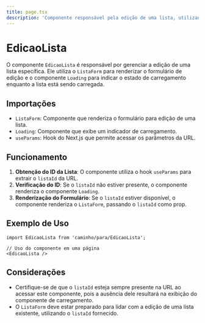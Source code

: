 ```yaml
---
title: page.tsx
description: 'Componente responsável pela edição de uma lista, utilizando o formulário de lista e gerenciando o estado de carregamento.'
---
```


# EdicaoLista

O componente `EdicaoLista` é responsável por gerenciar a edição de uma lista específica. Ele utiliza o `ListaForm` para renderizar o formulário de edição e o componente `Loading` para indicar o estado de carregamento enquanto a lista está sendo carregada.

## Importações

- `ListaForm`: Componente que renderiza o formulário para edição de uma lista.
- `Loading`: Componente que exibe um indicador de carregamento.
- `useParams`: Hook do Next.js que permite acessar os parâmetros da URL.

## Funcionamento

1. **Obtenção do ID da Lista**: O componente utiliza o hook `useParams` para extrair o `listaId` da URL.
2. **Verificação do ID**: Se o `listaId` não estiver presente, o componente renderiza o componente `Loading`.
3. **Renderização do Formulário**: Se o `listaId` estiver disponível, o componente renderiza o `ListaForm`, passando o `listaId` como prop.

## Exemplo de Uso

```tsx
import EdicaoLista from 'caminho/para/EdicaoLista';

// Uso do componente em uma página
<EdicaoLista />
```

## Considerações

- Certifique-se de que o `listaId` esteja sempre presente na URL ao acessar este componente, pois a ausência dele resultará na exibição do componente de carregamento.
- O `ListaForm` deve estar preparado para lidar com a edição de uma lista existente, utilizando o `listaId` fornecido.